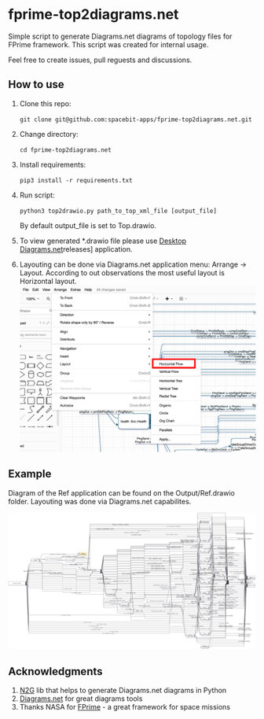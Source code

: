 # fprime-top2diagrams.net

Simple script to generate Diagrams.net diagrams of topology files for FPrime framework. This script was created for internal usage.

Feel free to create issues, pull reguests and discussions.

## How to use

1. Clone this repo:

    `git clone git@github.com:spacebit-apps/fprime-top2diagrams.net.git`
2. Change directory:

    `cd fprime-top2diagrams.net`
3. Install requirements:

    `pip3 install -r requirements.txt`

4. Run script:

    `python3 top2drawio.py path_to_top_xml_file [output_file]`

    By default output_file is set to Top.drawio.

5. To view generated *.drawio file please use [Desktop Diagrams.net](https://github.com/jgraph/drawio-desktop/)releases] application.

6. Layouting can be done via Diagrams.net application menu: Arrange -> Layout. According to out observations the most useful layout is Horizontal layout. ![Layout](./docs/draw_io_layout.png)


## Example

Diagram of the Ref application can be found on the Output/Ref.drawio folder. Layouting was done via Diagrams.net capabilites.

![Ref example](./Output/Ref.jpg)

## Acknowledgments

1. [N2G](https://github.com/dmulyalin/N2G) lib that helps to generate Diagrams.net diagrams in Python
2. [Diagrams.net](https://diagrams.net) for great diagrams tools
3. Thanks NASA for [FPrime](https://github.com/nasa/fprime) - a great framework for space missions
